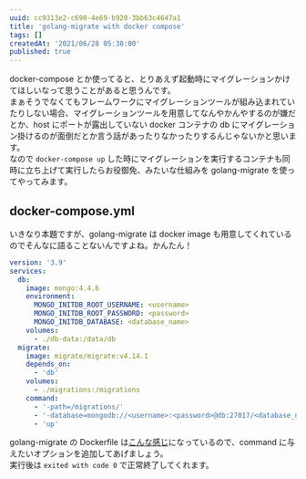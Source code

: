```yaml
---
uuid: cc9313e2-c690-4e69-b920-3bb63c4647a1
title: 'golang-migrate with docker compose'
tags: []
createdAt: '2021/06/28 05:38:00'
published: true
---
```


docker-compose とか使ってると、とりあえず起動時にマイグレーションかけてほしいなって思うことがあると思うんです。  
まぁそうでなくてもフレームワークにマイグレーションツールが組み込まれていたりしない場合、マイグレーションツールを用意してなんやかんやするのが嫌だとか、host にポートが露出していない docker コンテナの db にマイグレーション掛けるのが面倒だとか言う話があったりなかったりするんじゃないかと思います。  
なので `docker-compose up` した時にマイグレーションを実行するコンテナも同時に立ち上げて実行したらお役御免、みたいな仕組みを golang-migrate を使ってやってみます。

## docker-compose.yml

いきなり本題ですが、golang-migrate は docker image も用意してくれているのでそんなに語ることないんですよね。かんたん！

```yaml
version: '3.9'
services:
  db:
    image: mongo:4.4.6
    environment:
      MONGO_INITDB_ROOT_USERNAME: <username>
      MONGO_INITDB_ROOT_PASSWORD: <password>
      MONGO_INITDB_DATABASE: <database_name>
    volumes:
      - ./db-data:/data/db
  migrate:
    image: migrate/migrate:v4.14.1
    depends_on:
      - 'db'
    volumes:
      - ./migrations:/migrations
    command:
      - '-path=/migrations/'
      - '-database=mongodb://<username>:<password>@db:27017/<database_name>?authSource=<auth_source>'
      - 'up'
```

golang-migrate の Dockerfile は[こんな感じ](https://github.com/golang-migrate/migrate/blob/v4.14.1/Dockerfile)になっているので、command に与えたいオプションを追加してあげましょう。  
実行後は `exited with code 0` で正常終了してくれます。
